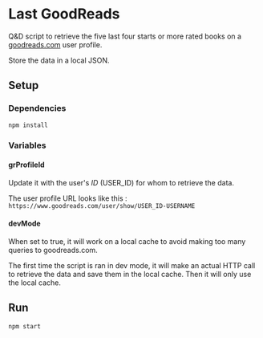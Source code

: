 # Last GoodReads

Q&D script to retrieve the five last four starts or more rated books on a [goodreads.com](https://www.goodreads.com/) user profile.

Store the data in a local JSON.

## Setup

### Dependencies

```bash
npm install
```

### Variables 

#### grProfileId

Update it with the user's _ID_ (USER_ID) for whom to retrieve the data.

The user profile URL looks like this : `https://www.goodreads.com/user/show/USER_ID-USERNAME`

#### devMode

When set to true, it will work on a local cache to avoid making too many queries to goodreads.com. 

The first time the script is ran in dev mode, it will make an actual HTTP call to retrieve the data and save them in the local cache. Then it will only use the local cache.

## Run

```bash
npm start
```
